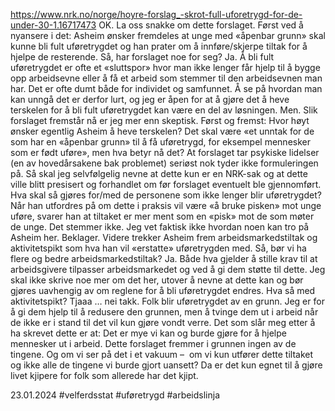 https://www.nrk.no/norge/hoyre-forslag_-skrot-full-uforetrygd-for-de-under-30-1.16717473
OK. La oss snakke om dette forslaget.
Først ved å nyansere i det: Asheim ønsker fremdeles at unge med «åpenbar grunn» skal kunne bli fult uføretrygdet og han prater om å innføre/skjerpe tiltak for å hjelpe de resterende.
Så, har forslaget noe for seg? Ja. Å bli fult uføretrygdet er ofte et «sluttspor» hvor man ikke lenger får hjelp til å bygge opp arbeidsevne eller å få et arbeid som stemmer til den arbeidsevnen man har. Det er ofte dumt både for individet og samfunnet.
Å se på hvordan man kan unngå det er derfor lurt, og jeg er åpen for at å gjøre det å heve terskelen for å bli fult uføretrygdet kan være en del av løsningen. Men. Slik forslaget fremstår nå er jeg mer enn skeptisk.
Først og fremst: Hvor høyt ønsker egentlig Asheim å heve terskelen? Det skal være «et unntak for de som har en «åpenbar grunn» til å få uføretrygd, for eksempel mennesker som er født uføre», men hva betyr nå det?
At forslaget tar psykiske lidelser (en av hovedårsakene bak problemet) seriøst nok tyder ikke formuleringen på. Så skal jeg selvfølgelig nevne at dette kun er en NRK-sak og at dette ville blitt presisert og forhandlet om før forslaget eventuelt ble gjennomført.
Hva skal så gjøres for/med de personene som ikke lenger blir uføretrygdet? Når han utfordres på om dette i praksis vil være «å bruke pisken» mot unge uføre, svarer han at tiltaket er mer ment som en «pisk» mot de som møter de unge. Det stemmer ikke. Jeg vet faktisk ikke hvordan noen kan tro på Asheim her. Beklager.
Videre trekker Asheim frem arbeidsmarkedstiltak og aktivitetspikt som hva han vil «erstatte» uføretrygden med. Så, bør vi ha flere og bedre arbeidsmarkedstiltak? Ja. Både hva gjelder å stille krav til at arbeidsgivere tilpasser arbeidsmarkedet og ved å gi dem støtte til dette.
Jeg skal ikke skrive noe mer om det her, utover å nevne at dette kan og bør gjøres uavhengig av om reglene for å bli uføretrygdet endres.
Hva så med aktivitetspikt? Tjaaa … nei takk. Folk blir uføretrygdet av en grunn. Jeg er for å gi dem hjelp til å redusere den grunnen, men å tvinge dem ut i arbeid når de ikke er i stand til det vil kun gjøre vondt verre.
Det som slår meg etter å ha skrevet dette er at: Det er mye vi kan og burde gjøre for å hjelpe mennesker ut i arbeid. Dette forslaget fremmer i grunnen ingen av de tingene. Og om vi ser på det i et vakuum –  om vi kun utfører dette tiltaket og ikke alle de tingene vi burde gjort uansett? Da er det kun egnet til å gjøre livet kjipere for folk som allerede har det kjipt.

23.01.2024
#velferdsstat #uføretrygd #arbeidslinja 